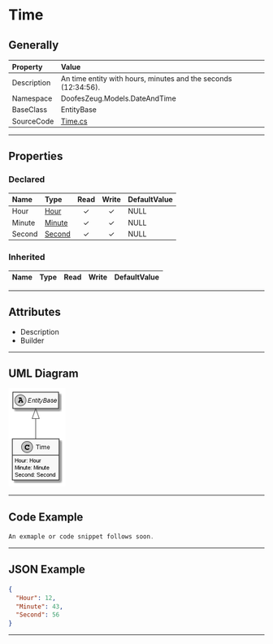 ﻿# Time

## Generally

|Property|Value|
|:-|:-|
|Description|An time entity with hours, minutes and the seconds (12:34:56).|
|Namespace|DoofesZeug.Models.DateAndTime|
|BaseClass|EntityBase|
|SourceCode|[Time.cs](../../../../DoofesZeug.Library/Src/Models/DateAndTime/Time.cs)|

---

## Properties

### Declared

|Name|Type|Read|Write|DefaultValue|
|:---|:---|:--:|:---:|:-----------|
|Hour|[Hour](../../Models/DoofesZeug.Models.DateAndTime.Part.Time/Hour.md)|&#x2713;|&#x2713;|NULL|
|Minute|[Minute](../../Models/DoofesZeug.Models.DateAndTime.Part.Time/Minute.md)|&#x2713;|&#x2713;|NULL|
|Second|[Second](../../Models/DoofesZeug.Models.DateAndTime.Part.Time/Second.md)|&#x2713;|&#x2713;|NULL|

### Inherited

|Name|Type|Read|Write|DefaultValue|
|:---|:---|:--:|:---:|:-----------|

---

## Attributes

- Description
- Builder

---

## UML Diagram

![Time.png](./Time.png "Time")

---

## Code Example

```cs
An exmaple or code snippet follows soon.
```

---

## JSON Example

```json
{
  "Hour": 12,
  "Minute": 43,
  "Second": 56
}
```

---

